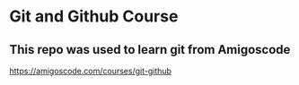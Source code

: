 # Git and Github Course

## This repo was used to learn git from Amigoscode

https://amigoscode.com/courses/git-github

